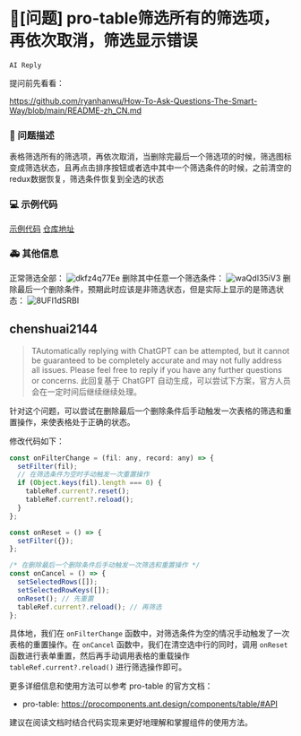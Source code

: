 # 🧐[问题] pro-table筛选所有的筛选项，再依次取消，筛选显示错误

`AI Reply`

提问前先看看：

https://github.com/ryanhanwu/How-To-Ask-Questions-The-Smart-Way/blob/main/README-zh_CN.md

### 🧐 问题描述

<!--
详细地描述问题，让大家都能理解
-->

表格筛选所有的筛选项，再依次取消，当删除完最后一个筛选项的时候，筛选图标变成筛选状态，且再点击排序按钮或者选中其中一个筛选条件的时候，之前清空的redux数据恢复，筛选条件恢复到全选的状态

### 💻 示例代码

[示例代码](https://codesandbox.io/s/table-filter-2bkrts)
[仓库地址](https://github.com/earthaYan/test_demo)

<!--
如果你有解决方案，在这里清晰地阐述
-->

### 🚑 其他信息

<!--
如截图等其他信息可以贴在这里
-->

正常筛选全部：
![dkfz4q77Ee](https://user-images.githubusercontent.com/25888900/172518725-88fdb3d1-b907-401e-a24f-689140495d70.png)
删除其中任意一个筛选条件：
![waQdI35iV3](https://user-images.githubusercontent.com/25888900/172518871-c3d67097-f089-44f6-916e-7b8bb0a11deb.png)
删除最后一个删除条件，预期此时应该是非筛选状态，但是实际上显示的是筛选状态：
![8UFI1dSRBI](https://user-images.githubusercontent.com/25888900/172519135-79f092c1-f581-4e13-a7fb-92c745d8324a.jpg)

## chenshuai2144

> TAutomatically replying with ChatGPT can be attempted, but it cannot be guaranteed to be completely accurate and may not fully address all issues. Please feel free to reply if you have any further questions or concerns.
> 此回复基于 ChatGPT 自动生成，可以尝试下方案，官方人员会在一定时间后继续继续处理。

针对这个问题，可以尝试在删除最后一个删除条件后手动触发一次表格的筛选和重置操作，来使表格处于正确的状态。

修改代码如下：

```jsx
const onFilterChange = (fil: any, record: any) => {
  setFilter(fil);
  // 在筛选条件为空时手动触发一次重置操作
  if (Object.keys(fil).length === 0) {
    tableRef.current?.reset();
    tableRef.current?.reload();
  }
};

const onReset = () => {
  setFilter({});
};

/* 在删除最后一个删除条件后手动触发一次筛选和重置操作 */
const onCancel = () => {
  setSelectedRows([]);
  setSelectedRowKeys([]);
  onReset(); // 先重置
  tableRef.current?.reload(); // 再筛选
};
```

具体地，我们在 `onFilterChange` 函数中，对筛选条件为空的情况手动触发了一次表格的重置操作。在 `onCancel` 函数中，我们在清空选中行的同时，调用 `onReset` 函数进行表单重置，然后再手动调用表格的重载操作 `tableRef.current?.reload()` 进行筛选操作即可。

更多详细信息和使用方法可以参考 pro-table 的官方文档：

- pro-table: https://procomponents.ant.design/components/table/#API

建议在阅读文档时结合代码实现来更好地理解和掌握组件的使用方法。

